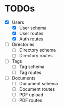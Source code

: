 # TODOs

- [x] Users
  - [x] User schema
  - [x] User routes
  - [x] Auth routes
- [ ] Directories
  - [ ] Directory schema
  - [ ] Directory routes
- [ ] Tags
  - [ ] Tag schema
  - [ ] Tag routes
- [ ] Documents
  - [ ] Document schema
  - [ ] Document routes
  - [ ] PDF upload
  - [ ] PDF routes
